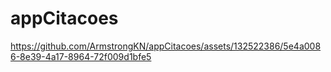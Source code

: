 # appCitacoes


https://github.com/ArmstrongKN/appCitacoes/assets/132522386/5e4a0086-8e39-4a17-8964-72f009d1bfe5

